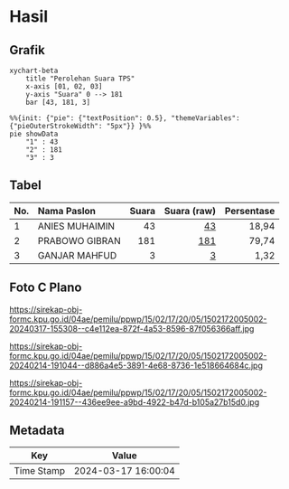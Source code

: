 # Hasil

## Grafik

```mermaid
xychart-beta
    title "Perolehan Suara TPS"
    x-axis [01, 02, 03]
    y-axis "Suara" 0 --> 181
    bar [43, 181, 3]
```

```mermaid
%%{init: {"pie": {"textPosition": 0.5}, "themeVariables": {"pieOuterStrokeWidth": "5px"}} }%%
pie showData
    "1" : 43
    "2" : 181
    "3" : 3
```

## Tabel

| No. | Nama Paslon    | Suara | Suara (raw) | Persentase |
|:--- |:-------------- | -----:| -----------:| ----------:|
| 1   | ANIES MUHAIMIN | 43    | [43][p-1]   | 18,94      |
| 2   | PRABOWO GIBRAN | 181   | [181][p-2]  | 79,74      |
| 3   | GANJAR MAHFUD  | 3     | [3][p-3]    | 1,32       |


[p-1]: https://github.com/gigit-pemilu/pemilu-2024-15-jambi/blob/main/pilpres/hitung-suara/sub/15-jambi/sub/02--merangin/sub/17-pangkalan-jambu/sub/2005-bungo-tanjung/sub/002-tps/sub/paslon-1.txt
[p-2]: https://github.com/gigit-pemilu/pemilu-2024-15-jambi/blob/main/pilpres/hitung-suara/sub/15-jambi/sub/02--merangin/sub/17-pangkalan-jambu/sub/2005-bungo-tanjung/sub/002-tps/sub/paslon-2.txt
[p-3]: https://github.com/gigit-pemilu/pemilu-2024-15-jambi/blob/main/pilpres/hitung-suara/sub/15-jambi/sub/02--merangin/sub/17-pangkalan-jambu/sub/2005-bungo-tanjung/sub/002-tps/sub/paslon-3.txt

## Foto C Plano

https://sirekap-obj-formc.kpu.go.id/04ae/pemilu/ppwp/15/02/17/20/05/1502172005002-20240317-155308--c4e112ea-872f-4a53-8596-87f056366aff.jpg

https://sirekap-obj-formc.kpu.go.id/04ae/pemilu/ppwp/15/02/17/20/05/1502172005002-20240214-191044--d886a4e5-3891-4e68-8736-1e518664684c.jpg

https://sirekap-obj-formc.kpu.go.id/04ae/pemilu/ppwp/15/02/17/20/05/1502172005002-20240214-191157--436ee9ee-a9bd-4922-b47d-b105a27b15d0.jpg


## Metadata

| Key        | Value               |
| ---------- | ------------------- |
| Time Stamp | 2024-03-17 16:00:04 |



